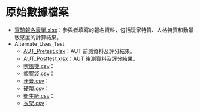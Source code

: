 # 原始數據檔案

- [實驗報名表單.xlsx](實驗報名表單.xlsx)：參與者填寫的報名資料，包括玩家特質、人格特質和動暈敏感度的計算結果。
- Alternate_Uses_Test
  - [AUT_Pretest.xlsx](Alternate_Uses_Test/AUT_Pretest.xlsx)：AUT 前測資料及評分結果。
  - [AUT_Posttest.xlsx](Alternate_Uses_Test/AUT_Posttest.xlsx)：AUT 後測資料及評分結果。
  - [吹風機.csv](Alternate_Uses_Test/吹風機.csv)：
  - [塑膠袋.csv](Alternate_Uses_Test/塑膠袋.csv)：
  - [牙膏.csv](Alternate_Uses_Test/牙膏.csv)：
  - [硬幣.csv](Alternate_Uses_Test/硬幣.csv)：
  - [衛生紙.csv](Alternate_Uses_Test/衛生紙.csv)：
  - [衣架.csv](Alternate_Uses_Test/衣架.csv)：
